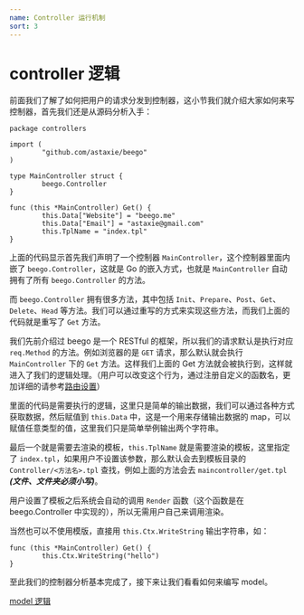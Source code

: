 ```yaml
---
name: Controller 运行机制
sort: 3
---
```


# controller 逻辑

前面我们了解了如何把用户的请求分发到控制器，这小节我们就介绍大家如何来写控制器，首先我们还是从源码分析入手：

```
package controllers

import (
        "github.com/astaxie/beego"
)

type MainController struct {
        beego.Controller
}

func (this *MainController) Get() {
        this.Data["Website"] = "beego.me"
        this.Data["Email"] = "astaxie@gmail.com"
        this.TplName = "index.tpl"
}
```

上面的代码显示首先我们声明了一个控制器 `MainController`，这个控制器里面内嵌了 `beego.Controller`，这就是 Go 的嵌入方式，也就是 `MainController` 自动拥有了所有 `beego.Controller` 的方法。

而 `beego.Controller` 拥有很多方法，其中包括 `Init`、`Prepare`、`Post`、`Get`、`Delete`、`Head` 等方法。我们可以通过重写的方式来实现这些方法，而我们上面的代码就是重写了 `Get` 方法。

我们先前介绍过 beego 是一个 RESTful 的框架，所以我们的请求默认是执行对应 `req.Method` 的方法。例如浏览器的是 `GET` 请求，那么默认就会执行 `MainController` 下的 `Get` 方法。这样我们上面的 Get 方法就会被执行到，这样就进入了我们的逻辑处理。（用户可以改变这个行为，通过注册自定义的函数名，更加详细的请参考[路由设置](../mvc/controller/router.md#%E8%87%AA%E5%AE%9A%E4%B9%89%E6%96%B9%E6%B3%95%E5%8F%8A-restful-%E8%A7%84%E5%88%99)）

里面的代码是需要执行的逻辑，这里只是简单的输出数据，我们可以通过各种方式获取数据，然后赋值到 `this.Data` 中，这是一个用来存储输出数据的 map，可以赋值任意类型的值，这里我们只是简单举例输出两个字符串。

最后一个就是需要去渲染的模板，`this.TplName` 就是需要渲染的模板，这里指定了 `index.tpl`，如果用户不设置该参数，那么默认会去到模板目录的 `Controller/<方法名>.tpl` 查找，例如上面的方法会去 `maincontroller/get.tpl` ***(文件、文件夹必须小写)***。

用户设置了模板之后系统会自动的调用 `Render` 函数（这个函数是在 beego.Controller 中实现的），所以无需用户自己来调用渲染。

当然也可以不使用模版，直接用 `this.Ctx.WriteString` 输出字符串，如：

```
func (this *MainController) Get() {
        this.Ctx.WriteString("hello")
}
```

至此我们的控制器分析基本完成了，接下来让我们看看如何来编写 model。

[model 逻辑](model.md)
